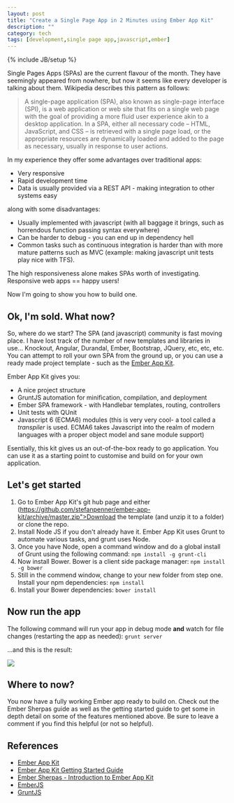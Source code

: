 ```yaml
---
layout: post
title: "Create a Single Page App in 2 Minutes using Ember App Kit"
description: ""
category: tech
tags: [development,single page app,javascript,ember]
---
```

{% include JB/setup %}

Single Pages Apps (SPAs) are the current flavour of the month. They have seemingly appeared from nowhere, but now it seems like every developer is talking about them. Wikipedia describes this pattern as follows:

>A single-page application (SPA), also known as single-page interface (SPI), is a web application or web site that fits on a single web page with the goal of providing a more fluid user experience akin to a desktop application.
>In a SPA, either all necessary code – HTML, JavaScript, and CSS – is retrieved with a single page load, or the appropriate resources are dynamically loaded and added to the page as necessary, usually in response to user actions.

In my experience they offer some advantages over traditional apps:

* Very responsive
* Rapid development time
* Data is usually provided via a REST API - making integration to other systems easy

along with some disadvantages:

* Usually implemented with javascript (with all baggage it brings, such as horrendous function passing syntax everywhere) 
* Can be harder to debug - you can end up in dependency hell
* Common tasks such as continuous integration is harder than with more mature patterns such as MVC (example: making javascript unit tests play nice with TFS).

The high responsiveness alone makes SPAs worth of investigating. Responsive web apps == happy users!

Now I'm going to show you how to build one.
<!--more-->

Ok, I'm sold. What now?
-----------------------
So, where do we start? The SPA (and javascript) community is fast moving place. I have lost track of the number of new templates and libraries in use... Knockout, Angular, Durandal, Ember, Bootstrap, JQuery, etc, etc, etc. You can attempt to roll your own SPA from the ground up, or you can use a ready made project template - such as the [Ember App Kit](https://github.com/stefanpenner/ember-app-kit).

Ember App Kit gives you:

* A nice project structure
* GruntJS automation for minification, compilation, and deployment
* Ember SPA framework - with Handlebar templates, routing, controllers
* Unit tests with QUnit
* Javascript 6 (ECMA6) modules (this is very very cool- a tool called a <i>transpiler</i> is used. ECMA6 takes Javascript into the realm of modern languages with a proper object model and sane module support)

Esentially, this kit gives us an out-of-the-box ready to go application. You can use it as a starting point to customise and build on for your own application.  

Let's get started
-----------------

1. Go to Ember App Kit's git hub page and either (https://github.com/stefanpenner/ember-app-kit/archive/master.zip">Download the template (and unzip it to a folder) or clone the repo. 
2. Install Node JS if you don't already have it. Ember App Kit uses Grunt to automate various tasks, and grunt uses Node. 
3. Once you have Node, open a command window and do a global install of Grunt using the following command:
`npm install -g grunt-cli` 
4. Now install Bower. Bower is a client side package manager:
`npm install -g bower` 
5. Still in the commend window, change to your new folder from step one. Install your npm dependencies:
`npm install` 
6. Install your Bower dependencies:
`bower install`

Now run the app
---------------

The following command will run your app in debug mode <b>and</b> watch for file changes (restarting the app as needed): 
`grunt server`

...and this is the result:

<img src="http://drive.google.com/uc?export=view&amp;id=0BzEmq4lTwA-sMG5HZUxVX01YVU0" />  

Where to now?
-------------
You now have a fully working Ember app ready to build on. Check out the Ember Sherpas guide as well as the getting started guide to get some in depth detail on some of the features mentioned above. Be sure to leave a comment if you find this helpful (or not so helpful).

References
----------

* [Ember App Kit](https://github.com/stefanpenner/ember-app-kit)
* [Ember App Kit Getting Started Guide](http://iamstef.net/ember-app-kit/guides/getting-started.html)
* [Ember Sherpas - Introduction to Ember App Kit](http://embersherpa.com/articles/introduction-to-ember-app-kit/)
* [EmberJS](http://emberjs.com/)
* [GruntJS](http://gruntjs.com/)

